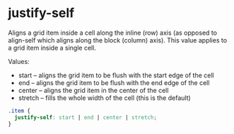 # justify-self

Aligns a grid item inside a cell along the inline (row) axis (as opposed to align-self which aligns along the block (column) axis). This value applies to a grid item inside a single cell.

Values:
- start – aligns the grid item to be flush with the start edge of the cell
- end – aligns the grid item to be flush with the end edge of the cell
- center – aligns the grid item in the center of the cell
- stretch – fills the whole width of the cell (this is the default)

```scss
.item {
  justify-self: start | end | center | stretch;
}
```
